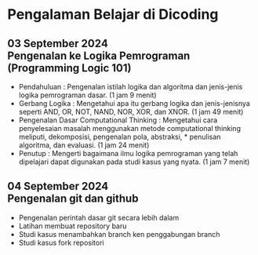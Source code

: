# Pengalaman Belajar di Dicoding

03 September 2024 <br>
Pengenalan ke Logika Pemrograman (Programming Logic 101) <br>
--
* Pendahuluan : Pengenalan istilah logika dan algoritma dan jenis-jenis logika pemrograman dasar. (1 jam 9 menit) <br>
* Gerbang Logika : Mengetahui apa itu gerbang logika dan jenis-jenisnya seperti AND, OR, NOT, NAND, NOR, XOR, dan XNOR. (1 jam 49 menit) <br>
* Pengenalan Dasar Computational Thinking : Mengetahui cara penyelesaian masalah menggunakan metode computational thinking meliputi, dekomposisi, pengenalan pola, abstraksi, * penulisan algoritma, dan evaluasi. (1 jam 24 menit) <br>
* Penutup : Mengerti bagaimana ilmu logika pemrograman yang telah dipelajari dapat digunakan pada studi kasus yang nyata. (1 jam 7 menit)

04 September 2024 <br>
Pengenalan git dan github
--
* Pengenalan perintah dasar git secara lebih dalam <br>
* Latihan membuat repository baru <br>
* Studi kasus menambahkan branch ken penggabungan branch
* Studi kasus fork repositori
